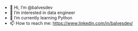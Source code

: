 - 👋 Hi, I’m @balvesdev
- 👀 I’m interested in data engineer
- 🌱 I’m currently learning Python
- 📫 How to reach me: https://www.linkedin.com/in/balvesdev/

<!---
balvesdev/balvesdev is a ✨ special ✨ repository because its `README.md` (this file) appears on your GitHub profile.
You can click the Preview link to take a look at your changes.
--->
